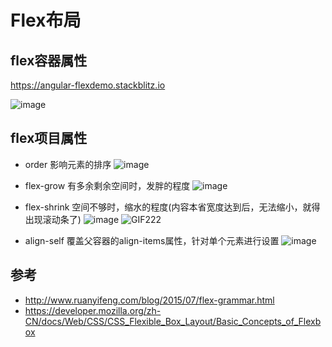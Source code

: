 Flex布局
==

## flex容器属性
https://angular-flexdemo.stackblitz.io

![image](https://user-images.githubusercontent.com/16630659/58924108-13864200-8775-11e9-99e0-1086f26de811.png)


## flex项目属性

- order  影响元素的排序
![image](https://user-images.githubusercontent.com/16630659/58795212-ae273980-862c-11e9-9b39-ff3e0c113455.png)

- flex-grow  有多余剩余空间时，发胖的程度
![image](https://user-images.githubusercontent.com/16630659/58795231-b54e4780-862c-11e9-8b2b-e875db181335.png)

- flex-shrink  空间不够时，缩水的程度(内容本省宽度达到后，无法缩小，就得出现滚动条了)
![image](https://user-images.githubusercontent.com/16630659/58796245-5b9b4c80-862f-11e9-89de-e72c8e324551.png) 
![GIF222](https://user-images.githubusercontent.com/16630659/58796226-4e7e5d80-862f-11e9-91a9-bd782c6f39db.gif) 

- align-self  覆盖父容器的align-items属性，针对单个元素进行设置
![image](https://user-images.githubusercontent.com/16630659/58796294-7e2d6580-862f-11e9-92bc-838ec72b0792.png)

## 参考
- http://www.ruanyifeng.com/blog/2015/07/flex-grammar.html
- https://developer.mozilla.org/zh-CN/docs/Web/CSS/CSS_Flexible_Box_Layout/Basic_Concepts_of_Flexbox 
